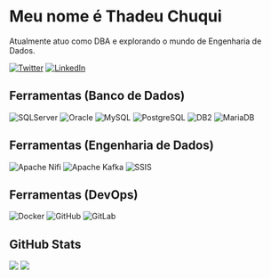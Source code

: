 # Meu nome é Thadeu Chuqui

Atualmente atuo como DBA e explorando o mundo de Engenharia de Dados.

[![Twitter](https://img.shields.io/badge/Twitter-000000?style=for-the-badge&logo=Twitter&logoColor=white)](https://x.com/thadeuchuqui) [![LinkedIn](https://img.shields.io/badge/LinkedIn-000000?style=for-the-badge&logo=LinkedIn&logoColor=white)]([https://www.linkedin.com/in/brunogasparetto](https://www.linkedin.com/in/thadeuchuqui/))

## Ferramentas (Banco de Dados)

![SQLServer](https://img.shields.io/badge/SQLServer-0078d4?style=flat&logo=microsoft&logoColor=white)
![Oracle](https://img.shields.io/badge/Oracle-ffcc10?style=flat&logo=totvs&logoColor=white)
![MySQL](https://img.shields.io/badge/MySQL-3e6e93?style=flat&logo=MySQL&logoColor=white)
![PostgreSQL](https://img.shields.io/badge/PostgreSQL-336791?style=flat&logo=Postgresql&logoColor=white)
![DB2](https://img.shields.io/badge/DB2-0199be?style=flat&logo=totvs&logoColor=white)
![MariaDB](https://img.shields.io/badge/MariaDB-ba7257?style=flat&logo=MariaDB&logoColor=white)

## Ferramentas (Engenharia de Dados)

![Apache Nifi](https://img.shields.io/badge/Apache_Nifi-379ad6?style=flat&logo=csswizardry&logoColor=white)
![Apache Kafka](https://img.shields.io/badge/Apache_Kafka-ce6b9c?style=flat&logo=sass&logoColor=white)
![SSIS](https://img.shields.io/badge/SSIS-e97104?style=plastic&logo=OpenJDK&logoColor=white)

## Ferramentas (DevOps)

![Docker](https://img.shields.io/badge/Docker-119fed?style=flat&logo=docker&logoColor=white)
![GitHub](https://img.shields.io/badge/GitHub-080808?style=flat&logo=github&logoColor=white)
![GitLab](https://img.shields.io/badge/GitLab-e34930?style=flat&logo=gitlab&logoColor=white)


## GitHub Stats

![](https://github-readme-stats.vercel.app/api/top-langs/?username=tchuqui&theme=dracula&hide_border=false&include_all_commits=true&count_private=true&layout=compact)
![](https://github-readme-stats.vercel.app/api?username=tchuqui&theme=dracula&hide_border=false&include_all_commits=true&count_private=true) 
